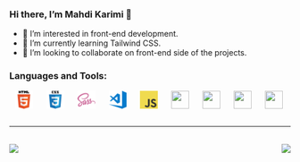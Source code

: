 <h3>Hi there, I’m Mahdi Karimi 👋</h3>

- 👀 I’m interested in front-end development.
- 🌱 I’m currently learning Tailwind CSS.
- 💞️ I’m looking to collaborate on front-end side of the projects.

<h3>Languages and Tools:</h3>
<div>
  <img height="32" width="32" align="center" hspace="10" src="https://raw.githubusercontent.com/github/explore/80688e429a7d4ef2fca1e82350fe8e3517d3494d/topics/html/html.png" />
  <img height="32" width="32" align="center" hspace="10" src="https://raw.githubusercontent.com/github/explore/80688e429a7d4ef2fca1e82350fe8e3517d3494d/topics/css/css.png" />
  <img height="32" width="32" align="center" hspace="10" src="https://raw.githubusercontent.com/github/explore/80688e429a7d4ef2fca1e82350fe8e3517d3494d/topics/sass/sass.png" />
  <img height="32" width="32" align="center" hspace="10" src="https://raw.githubusercontent.com/github/explore/80688e429a7d4ef2fca1e82350fe8e3517d3494d/topics/visual-studio-code/visual-studio-code.png" />
  <img height="32" width="32" align="center" hspace="10" src="https://raw.githubusercontent.com/github/explore/80688e429a7d4ef2fca1e82350fe8e3517d3494d/topics/javascript/javascript.png">
  <img height="32" width="32" align="center" hspace="10" src="https://unpkg.com/simple-icons@v5/icons/github.svg" />
  <img height="32" width="32" align="center" hspace="10" src="https://www.markusantonwolf.com/media/pages/blog/tailwind-css/265298487-1596675041/tailwind-css-logo.svg" />
  <img height="32" width="32" align="center" hspace="10" src="https://upload.wikimedia.org/wikipedia/commons/thumb/9/95/Vue.js_Logo_2.svg/555px-Vue.js_Logo_2.svg.png" />
  <img height="32" width="32" align="center" hspace="10" src="https://cdn.shopify.com/s/files/1/0284/7024/7555/products/figma2x_1048x.png?v=1591893627" />
</div>

<br/>
<hr/>
<br/>

<div>
<a href="https://github.com/kmahdi1997">
<img align="left" src="https://github-readme-stats.vercel.app/api?username=kmahdi1997&show_icons=true&count_private=true&include_all_commits=true&theme=highcontrast" /></a>

<a href="https://github.com/kmahdi1997">
<img align="right" src="https://github-readme-stats.vercel.app/api/top-langs/?username=kmahdi1997&theme=highcontrast" />
</a>
</div>


